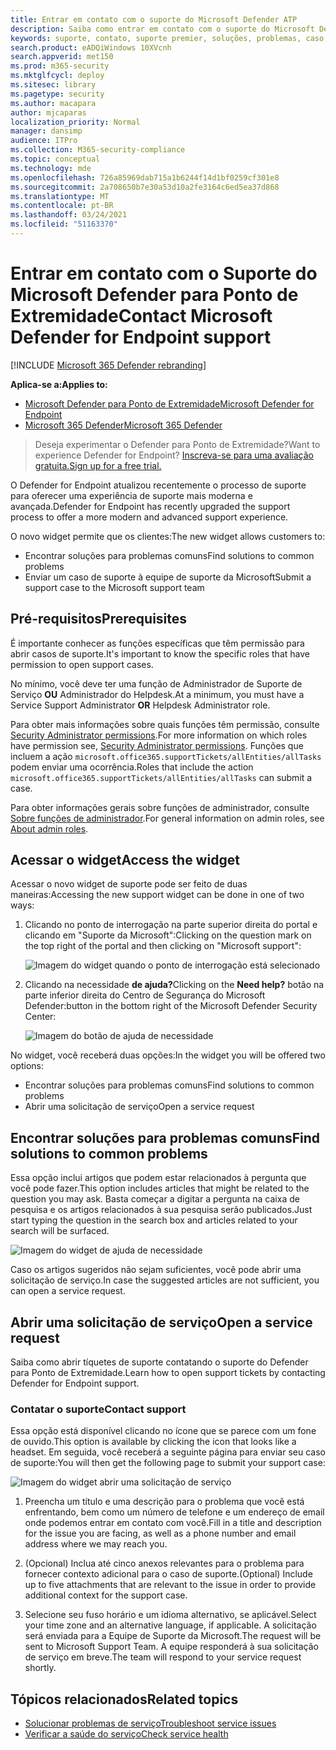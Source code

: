 ```yaml
---
title: Entrar em contato com o suporte do Microsoft Defender ATP
description: Saiba como entrar em contato com o suporte do Microsoft Defender ATP
keywords: suporte, contato, suporte premier, soluções, problemas, caso
search.product: eADQiWindows 10XVcnh
search.appverid: met150
ms.prod: m365-security
ms.mktglfcycl: deploy
ms.sitesec: library
ms.pagetype: security
ms.author: macapara
author: mjcaparas
localization_priority: Normal
manager: dansimp
audience: ITPro
ms.collection: M365-security-compliance
ms.topic: conceptual
ms.technology: mde
ms.openlocfilehash: 726a85969dab715a1b6244f14d1bf0259cf301e8
ms.sourcegitcommit: 2a708650b7e30a53d10a2fe3164c6ed5ea37d868
ms.translationtype: MT
ms.contentlocale: pt-BR
ms.lasthandoff: 03/24/2021
ms.locfileid: "51163370"
---
```

# <a name="contact-microsoft-defender-for-endpoint-support"></a><span data-ttu-id="2cc6a-104">Entrar em contato com o Suporte do Microsoft Defender para Ponto de Extremidade</span><span class="sxs-lookup"><span data-stu-id="2cc6a-104">Contact Microsoft Defender for Endpoint support</span></span>

[!INCLUDE [Microsoft 365 Defender rebranding](../../includes/microsoft-defender.md)]


<span data-ttu-id="2cc6a-105">**Aplica-se a:**</span><span class="sxs-lookup"><span data-stu-id="2cc6a-105">**Applies to:**</span></span>
- [<span data-ttu-id="2cc6a-106">Microsoft Defender para Ponto de Extremidade</span><span class="sxs-lookup"><span data-stu-id="2cc6a-106">Microsoft Defender for Endpoint</span></span>](https://go.microsoft.com/fwlink/p/?linkid=2154037)
- [<span data-ttu-id="2cc6a-107">Microsoft 365 Defender</span><span class="sxs-lookup"><span data-stu-id="2cc6a-107">Microsoft 365 Defender</span></span>](https://go.microsoft.com/fwlink/?linkid=2118804)

><span data-ttu-id="2cc6a-108">Deseja experimentar o Defender para Ponto de Extremidade?</span><span class="sxs-lookup"><span data-stu-id="2cc6a-108">Want to experience Defender for Endpoint?</span></span> [<span data-ttu-id="2cc6a-109">Inscreva-se para uma avaliação gratuita.</span><span class="sxs-lookup"><span data-stu-id="2cc6a-109">Sign up for a free trial.</span></span>](https://www.microsoft.com/microsoft-365/windows/microsoft-defender-atp?ocid=docs-wdatp-assignaccess-abovefoldlink)

<span data-ttu-id="2cc6a-110">O Defender for Endpoint atualizou recentemente o processo de suporte para oferecer uma experiência de suporte mais moderna e avançada.</span><span class="sxs-lookup"><span data-stu-id="2cc6a-110">Defender for Endpoint has recently upgraded the support process to offer a more modern and advanced support experience.</span></span> 

<span data-ttu-id="2cc6a-111">O novo widget permite que os clientes:</span><span class="sxs-lookup"><span data-stu-id="2cc6a-111">The new widget allows customers to:</span></span>
- <span data-ttu-id="2cc6a-112">Encontrar soluções para problemas comuns</span><span class="sxs-lookup"><span data-stu-id="2cc6a-112">Find solutions to common problems</span></span>
- <span data-ttu-id="2cc6a-113">Enviar um caso de suporte à equipe de suporte da Microsoft</span><span class="sxs-lookup"><span data-stu-id="2cc6a-113">Submit a support case to the Microsoft support team</span></span>

## <a name="prerequisites"></a><span data-ttu-id="2cc6a-114">Pré-requisitos</span><span class="sxs-lookup"><span data-stu-id="2cc6a-114">Prerequisites</span></span>
<span data-ttu-id="2cc6a-115">É importante conhecer as funções específicas que têm permissão para abrir casos de suporte.</span><span class="sxs-lookup"><span data-stu-id="2cc6a-115">It's important to know the specific roles that have permission to open support cases.</span></span>

<span data-ttu-id="2cc6a-116">No mínimo, você deve ter uma função de Administrador de Suporte de Serviço **OU** Administrador do Helpdesk.</span><span class="sxs-lookup"><span data-stu-id="2cc6a-116">At a minimum, you must have a Service Support Administrator **OR** Helpdesk Administrator role.</span></span>


<span data-ttu-id="2cc6a-117">Para obter mais informações sobre quais funções têm permissão, consulte [Security Administrator permissions](https://docs.microsoft.com/azure/active-directory/users-groups-roles/directory-assign-admin-roles#security-administrator-permissions).</span><span class="sxs-lookup"><span data-stu-id="2cc6a-117">For more information on which roles have permission see, [Security Administrator permissions](https://docs.microsoft.com/azure/active-directory/users-groups-roles/directory-assign-admin-roles#security-administrator-permissions).</span></span> <span data-ttu-id="2cc6a-118">Funções que incluem a ação `microsoft.office365.supportTickets/allEntities/allTasks` podem enviar uma ocorrência.</span><span class="sxs-lookup"><span data-stu-id="2cc6a-118">Roles that include the action `microsoft.office365.supportTickets/allEntities/allTasks` can submit a case.</span></span>

<span data-ttu-id="2cc6a-119">Para obter informações gerais sobre funções de administrador, consulte [Sobre funções de administrador](https://docs.microsoft.com/microsoft-365/admin/add-users/about-admin-roles?view=o365-worldwide&preserve-view=true).</span><span class="sxs-lookup"><span data-stu-id="2cc6a-119">For general information on admin roles, see [About admin roles](https://docs.microsoft.com/microsoft-365/admin/add-users/about-admin-roles?view=o365-worldwide&preserve-view=true).</span></span>


## <a name="access-the-widget"></a><span data-ttu-id="2cc6a-120">Acessar o widget</span><span class="sxs-lookup"><span data-stu-id="2cc6a-120">Access the widget</span></span>
<span data-ttu-id="2cc6a-121">Acessar o novo widget de suporte pode ser feito de duas maneiras:</span><span class="sxs-lookup"><span data-stu-id="2cc6a-121">Accessing the new support widget can be done in one of two ways:</span></span>

1.  <span data-ttu-id="2cc6a-122">Clicando no ponto de interrogação na parte superior direita do portal e clicando em "Suporte da Microsoft":</span><span class="sxs-lookup"><span data-stu-id="2cc6a-122">Clicking on the question mark on the top right of the portal and then clicking on "Microsoft support":</span></span>

    ![Imagem do widget quando o ponto de interrogação está selecionado](images/support-widget.png)

2. <span data-ttu-id="2cc6a-124">Clicando na necessidade **de ajuda?**</span><span class="sxs-lookup"><span data-stu-id="2cc6a-124">Clicking on the **Need help?**</span></span>  <span data-ttu-id="2cc6a-125">botão na parte inferior direita do Centro de Segurança do Microsoft Defender:</span><span class="sxs-lookup"><span data-stu-id="2cc6a-125">button in the bottom right of the Microsoft Defender Security Center:</span></span>


    ![Imagem do botão de ajuda de necessidade](images/need-help.png)

<span data-ttu-id="2cc6a-127">No widget, você receberá duas opções:</span><span class="sxs-lookup"><span data-stu-id="2cc6a-127">In the widget you will be offered two options:</span></span>

- <span data-ttu-id="2cc6a-128">Encontrar soluções para problemas comuns</span><span class="sxs-lookup"><span data-stu-id="2cc6a-128">Find solutions to common problems</span></span>    
- <span data-ttu-id="2cc6a-129">Abrir uma solicitação de serviço</span><span class="sxs-lookup"><span data-stu-id="2cc6a-129">Open a service request</span></span>  

## <a name="find-solutions-to-common-problems"></a><span data-ttu-id="2cc6a-130">Encontrar soluções para problemas comuns</span><span class="sxs-lookup"><span data-stu-id="2cc6a-130">Find solutions to common problems</span></span>
<span data-ttu-id="2cc6a-131">Essa opção inclui artigos que podem estar relacionados à pergunta que você pode fazer.</span><span class="sxs-lookup"><span data-stu-id="2cc6a-131">This option includes articles that might be related to the question you may ask.</span></span> <span data-ttu-id="2cc6a-132">Basta começar a digitar a pergunta na caixa de pesquisa e os artigos relacionados à sua pesquisa serão publicados.</span><span class="sxs-lookup"><span data-stu-id="2cc6a-132">Just start typing the question in the search box and articles related to your search will be surfaced.</span></span>

![Imagem do widget de ajuda de necessidade](images/Support3.png)

<span data-ttu-id="2cc6a-134">Caso os artigos sugeridos não sejam suficientes, você pode abrir uma solicitação de serviço.</span><span class="sxs-lookup"><span data-stu-id="2cc6a-134">In case the suggested articles are not sufficient, you can open a service request.</span></span>

## <a name="open-a-service-request"></a><span data-ttu-id="2cc6a-135">Abrir uma solicitação de serviço</span><span class="sxs-lookup"><span data-stu-id="2cc6a-135">Open a service request</span></span>

<span data-ttu-id="2cc6a-136">Saiba como abrir tíquetes de suporte contatando o suporte do Defender para Ponto de Extremidade.</span><span class="sxs-lookup"><span data-stu-id="2cc6a-136">Learn how to open support tickets by contacting Defender for Endpoint support.</span></span> 




### <a name="contact-support"></a><span data-ttu-id="2cc6a-137">Contatar o suporte</span><span class="sxs-lookup"><span data-stu-id="2cc6a-137">Contact support</span></span>
<span data-ttu-id="2cc6a-138">Essa opção está disponível clicando no ícone que se parece com um fone de ouvido.</span><span class="sxs-lookup"><span data-stu-id="2cc6a-138">This option is available by clicking the icon that looks like a headset.</span></span> <span data-ttu-id="2cc6a-139">Em seguida, você receberá a seguinte página para enviar seu caso de suporte:</span><span class="sxs-lookup"><span data-stu-id="2cc6a-139">You will then get the following page to submit your support case:</span></span>

![Imagem do widget abrir uma solicitação de serviço](images/Support4.png)

1. <span data-ttu-id="2cc6a-141">Preencha um título e uma descrição para o problema que você está enfrentando, bem como um número de telefone e um endereço de email onde podemos entrar em contato com você.</span><span class="sxs-lookup"><span data-stu-id="2cc6a-141">Fill in a title and description for the issue you are facing, as well as a phone number and email address where we may reach you.</span></span> 

2. <span data-ttu-id="2cc6a-142">(Opcional) Inclua até cinco anexos relevantes para o problema para fornecer contexto adicional para o caso de suporte.</span><span class="sxs-lookup"><span data-stu-id="2cc6a-142">(Optional) Include up to five attachments that are relevant to the issue in order to provide additional context for the support case.</span></span> 

3. <span data-ttu-id="2cc6a-143">Selecione seu fuso horário e um idioma alternativo, se aplicável.</span><span class="sxs-lookup"><span data-stu-id="2cc6a-143">Select your time zone and an alternative language, if applicable.</span></span> <span data-ttu-id="2cc6a-144">A solicitação será enviada para a Equipe de Suporte da Microsoft.</span><span class="sxs-lookup"><span data-stu-id="2cc6a-144">The request will be sent to Microsoft Support Team.</span></span> <span data-ttu-id="2cc6a-145">A equipe responderá à sua solicitação de serviço em breve.</span><span class="sxs-lookup"><span data-stu-id="2cc6a-145">The team will respond to your service request shortly.</span></span>


## <a name="related-topics"></a><span data-ttu-id="2cc6a-146">Tópicos relacionados</span><span class="sxs-lookup"><span data-stu-id="2cc6a-146">Related topics</span></span>
- [<span data-ttu-id="2cc6a-147">Solucionar problemas de serviço</span><span class="sxs-lookup"><span data-stu-id="2cc6a-147">Troubleshoot service issues</span></span>](troubleshoot-mdatp.md)
- [<span data-ttu-id="2cc6a-148">Verificar a saúde do serviço</span><span class="sxs-lookup"><span data-stu-id="2cc6a-148">Check service health</span></span>](service-status.md)